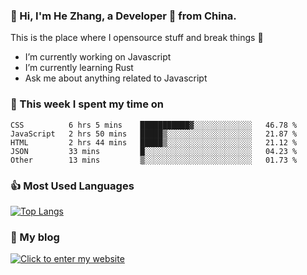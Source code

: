 ### 👋 Hi, I'm He Zhang, a Developer 🚀 from China.

This is the place where I opensource stuff and break things :rofl:

- I’m currently working on Javascript
- I’m currently learning Rust
- Ask me about anything related to Javascript

### 💪 This week I spent my time on 
<!--START_SECTION:waka-->

```text
CSS          6 hrs 5 mins    ███████████▓░░░░░░░░░░░░░   46.78 %
JavaScript   2 hrs 50 mins   █████▒░░░░░░░░░░░░░░░░░░░   21.87 %
HTML         2 hrs 44 mins   █████▒░░░░░░░░░░░░░░░░░░░   21.12 %
JSON         33 mins         █░░░░░░░░░░░░░░░░░░░░░░░░   04.23 %
Other        13 mins         ▒░░░░░░░░░░░░░░░░░░░░░░░░   01.73 %
```

<!--END_SECTION:waka-->

### 👍 Most Used Languages
[![Top Langs](https://github-readme-stats.vercel.app/api/top-langs/?username=zhanghecool&layout=compact)](https://zhanghe.cool)

### 🌈 My blog 
[![Click to enter my website](https://cdn.jsdelivr.net/gh/zhanghecool/assets/images/gif/zhanghecools.gif)](https://zhanghe.cool)
